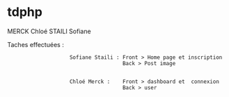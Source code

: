 # tdphp
MERCK Chloé STAILI Sofiane


Taches effectuées :    

                        Sofiane Staili : Front > Home page et inscription 
                                         Back > Post image
                                         
                                         
                        Chloé Merck :    Front > dashboard et  connexion
                                         Back > user 
